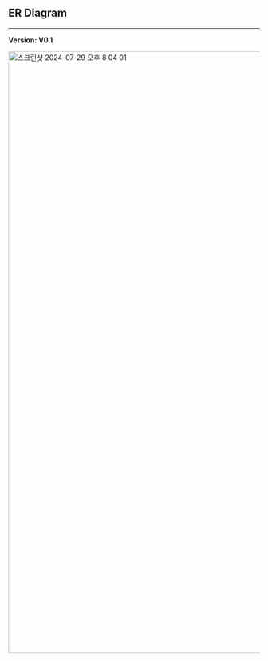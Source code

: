 ## ER Diagram
---
**Version: V0.1**

<img width="1205" alt="스크린샷 2024-07-29 오후 8 04 01" src="https://github.com/user-attachments/assets/2a438cbb-be91-486d-bb00-90fdc98caff6">
